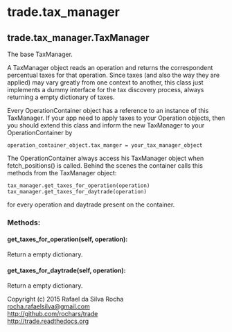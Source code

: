 # trade.tax_manager

## trade.tax_manager.TaxManager
The base TaxManager.

A TaxManager object reads an operation and returns the
correspondent percentual taxes for that operation. Since taxes
(and also the way they are applied) may vary greatly from one
context to another, this class just implements a dummy interface
for the tax discovery process, always returning a empty dictionary
of taxes.

Every OperationContainer object has a reference to an instance
of this TaxManager. If your app need to apply taxes to your
Operation objects, then you should extend this class and inform
the new TaxManager to your OperationContainer by

    operation_container_object.tax_manger = your_tax_manager_object

The OperationContainer always access his TaxManager object when
fetch_positions() is called. Behind the scenes the container
calls this methods from the TaxManager object:

    tax_manager.get_taxes_for_operation(operation)
    tax_manager.get_taxes_for_daytrade(operation)

for every operation and daytrade present on the container.

### Methods:

#### get_taxes_for_operation(self, operation):
Return a empty dictionary.

#### get_taxes_for_daytrade(self, operation):
Return a empty dictionary.


Copyright (c) 2015 Rafael da Silva Rocha  
rocha.rafaelsilva@gmail.com  
http://github.com/rochars/trade  
http://trade.readthedocs.org  
